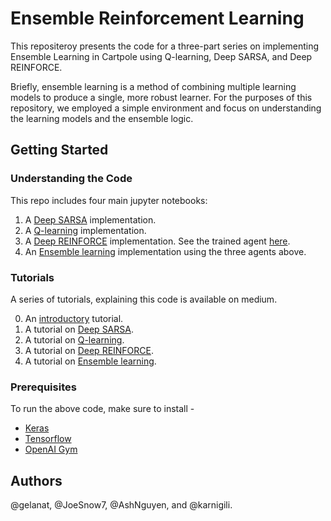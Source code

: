 # Ensemble Reinforcement Learning


This repositeroy presents the code for a three-part series on implementing Ensemble Learning in Cartpole using Q-learning, Deep SARSA, and Deep REINFORCE. 

Briefly, ensemble learning is a method of combining multiple learning models to produce a single, more robust learner. For the purposes of this repository, we employed a simple environment and focus on understanding the learning models and the ensemble logic.

## Getting Started

### Understanding the Code 
This repo includes four main jupyter notebooks:

1. A [Deep SARSA](https://github.com/minerva-schools/EnsembleRL/blob/master/SARSA.ipynb) implementation.
2. A [Q-learning](https://github.com/minerva-schools/EnsembleRL/blob/master/Q-LEARNING.ipynb) implementation.
3. A [Deep REINFORCE](https://github.com/minerva-schools/EnsembleRL/blob/master/REINFORCE.ipynb) implementation. See the trained agent [here](https://github.com/minerva-schools/EnsembleRL/blob/master/model.h5).
4. An [Ensemble learning](https://github.com/minerva-schools/EnsembleRL/blob/master/Ensemble_RL.ipynb) implementation using the three agents above.

### Tutorials 
A series of tutorials, explaining this code is available on medium.

0. An [introductory](tbd) tutorial. 
1. A tutorial on [Deep SARSA](tbd).
2. A tutorial on [Q-learning](tbd).
3. A tutorial on [Deep REINFORCE](https://medium.com/@gili.karni/policy-gradient-reinforcement-learning-with-keras-57ca6ed32555?sk=453cf920e6c8fe256a91360d728d7ebd).
4. A tutorial on [Ensemble learning](tbd).

### Prerequisites
To run the above code, make sure to install -
* [Keras](https://keras.io/)
* [Tensorflow](https://www.tensorflow.org/)
* [OpenAI Gym](https://gym.openai.com/)


## Authors
@gelanat, @JoeSnow7, @AshNguyen, and @karnigili.
